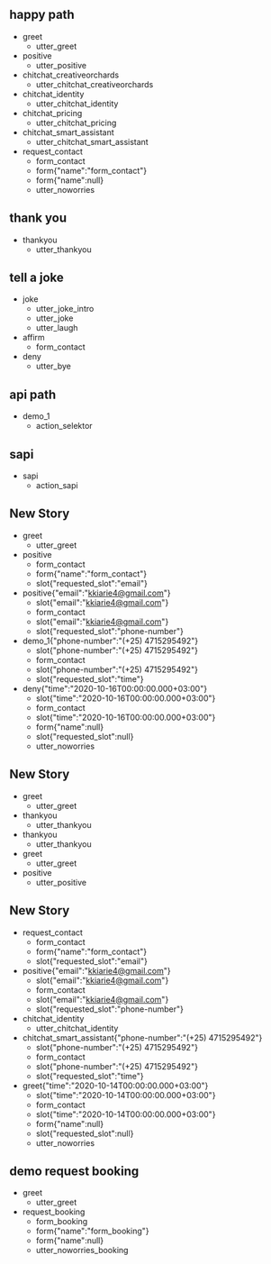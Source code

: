 ## happy path
* greet
  - utter_greet
* positive
    - utter_positive  
* chitchat_creativeorchards
  - utter_chitchat_creativeorchards
* chitchat_identity
  - utter_chitchat_identity  
* chitchat_pricing
  - utter_chitchat_pricing
* chitchat_smart_assistant
  - utter_chitchat_smart_assistant
* request_contact
  - form_contact
  - form{"name":"form_contact"}
  - form{"name":null} 
  - utter_noworries

## thank you
* thankyou
  - utter_thankyou

## tell a joke
* joke
  - utter_joke_intro
  - utter_joke
  - utter_laugh   
* affirm
  - form_contact
* deny 
  - utter_bye    

## api path

* demo_1
  - action_selektor

## sapi

* sapi
  - action_sapi

## New Story

* greet
    - utter_greet
* positive
    - form_contact
    - form{"name":"form_contact"}
    - slot{"requested_slot":"email"}
* positive{"email":"kkiarie4@gmail.com"}
    - slot{"email":"kkiarie4@gmail.com"}
    - form_contact
    - slot{"email":"kkiarie4@gmail.com"}
    - slot{"requested_slot":"phone-number"}
* demo_1{"phone-number":"(+25) 4715295492"}
    - slot{"phone-number":"(+25) 4715295492"}
    - form_contact
    - slot{"phone-number":"(+25) 4715295492"}
    - slot{"requested_slot":"time"}
* deny{"time":"2020-10-16T00:00:00.000+03:00"}
    - slot{"time":"2020-10-16T00:00:00.000+03:00"}
    - form_contact
    - slot{"time":"2020-10-16T00:00:00.000+03:00"}
    - form{"name":null}
    - slot{"requested_slot":null}
    - utter_noworries

## New Story

* greet
    - utter_greet
* thankyou
    - utter_thankyou
* thankyou
    - utter_thankyou
* greet
    - utter_greet
* positive
    - utter_positive

## New Story

* request_contact
    - form_contact
    - form{"name":"form_contact"}
    - slot{"requested_slot":"email"}
* positive{"email":"kkiarie4@gmail.com"}
    - slot{"email":"kkiarie4@gmail.com"}
    - form_contact
    - slot{"email":"kkiarie4@gmail.com"}
    - slot{"requested_slot":"phone-number"}
* chitchat_identity
    - utter_chitchat_identity
* chitchat_smart_assistant{"phone-number":"(+25) 4715295492"}
    - slot{"phone-number":"(+25) 4715295492"}
    - form_contact
    - slot{"phone-number":"(+25) 4715295492"}
    - slot{"requested_slot":"time"}
* greet{"time":"2020-10-14T00:00:00.000+03:00"}
    - slot{"time":"2020-10-14T00:00:00.000+03:00"}
    - form_contact
    - slot{"time":"2020-10-14T00:00:00.000+03:00"}
    - form{"name":null}
    - slot{"requested_slot":null}
    - utter_noworries


## demo request booking

* greet
  - utter_greet
* request_booking
  - form_booking
  - form{"name":"form_booking"}
  - form{"name":null} 
  - utter_noworries_booking  